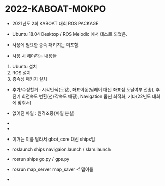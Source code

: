 # 2022-KABOAT-MOKPO

* 2021년도 2회 KABOAT 대회 ROS PACKAGE
* Ubuntu 18.04 Desktop / ROS Melodic 에서 테스트 되었음.
* 사용에 필요한 종속 패키지는 미포함.

* 사용 시 해야하는 내용들
1. Ubuntu 설치
2. ROS 설치
3. 종속성 패키지 설치

* 추가/수정할거 : 시각인식(도킹), 좌표이동(딜레이 대신 좌표점 도달여부 전송), 추진기 회전속도 변환(선/각속도 매핑), Navigation 옵션 최적화, 기타(22년도 대회에 맞춰서)
* 없어진 파일 : 원격조종(파일 분실)

*
*
* 이거는 이름 달라서 gbot_core 대신 ships임
* roslaunch ships navigaion.launch / slam.launch
* rosrun ships go.py / gps.py
* rosrun map_server map_saver -f 맵이름
* 

